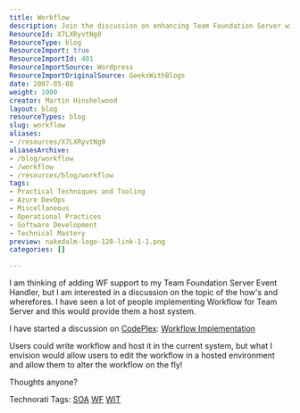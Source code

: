 ```yaml
---
title: Workflow
description: Join the discussion on enhancing Team Foundation Server with Workflow support. Explore innovative ideas for dynamic workflow editing and implementation!
ResourceId: X7LXRyvtNg0
ResourceType: blog
ResourceImport: true
ResourceImportId: 401
ResourceImportSource: Wordpress
ResourceImportOriginalSource: GeeksWithBlogs
date: 2007-05-08
weight: 1000
creator: Martin Hinshelwood
layout: blog
resourceTypes: blog
slug: workflow
aliases:
- /resources/X7LXRyvtNg0
aliasesArchive:
- /blog/workflow
- /workflow
- /resources/blog/workflow
tags:
- Practical Techniques and Tooling
- Azure DevOps
- Miscellaneous
- Operational Practices
- Software Development
- Technical Mastery
preview: nakedalm-logo-128-link-1-1.png
categories: []

---
```

I am thinking of adding WF support to my Team Foundation Server Event Handler, but I am interested in a discussion on the topic of the how's and wherefores. I have seen a lot of people implementing Workflow for Team Server and this would provide them a host system.

I have started a discussion on [CodePlex](http://www.codeplex.com "CodePlex"): [Workflow Implementation](http://www.codeplex.com/TFSEventHandler/Thread/Vie...)

Users could write workflow and host it in the current system, but what I envision would allow users to edit the workflow in a hosted environment and allow them to alter the workflow on the fly!

Thoughts anyone?

Technorati Tags: [SOA](http://technorati.com/tags/SOA) [WF](http://technorati.com/tags/WF) [WIT](http://technorati.com/tags/WIT)
